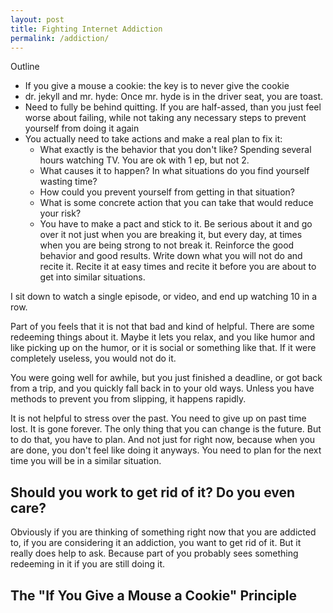 ```yaml
---
layout: post
title: Fighting Internet Addiction
permalink: /addiction/
---
```



Outline
- If you give a mouse a cookie: the key is to never give the cookie
- dr. jekyll and mr. hyde: Once mr. hyde is in the driver seat, you are toast.
- Need to fully be behind quitting. If you are half-assed, than you just feel 
worse about failing, while not taking any necessary steps to prevent yourself 
from doing it again
- You actually need to take actions and make a real plan to fix it:
  - What exactly is the behavior that you don't like?  Spending several hours watching TV. You are ok with 1 ep, but not 2.
  - What causes it to happen?  In what situations do you find yourself wasting time?
  - How could you prevent yourself from getting in that situation?
  - What is some concrete action that you can take that would reduce your risk?
  - You have to make a pact and stick to it.  Be serious about it and go over it
  not just when you are breaking it, but every day, at times when you are being 
  strong to not break it. Reinforce the good behavior and good results.  Write
  down what you will not do and recite it.  Recite it at easy times and recite it
  before you are about to get into similar situations.


I sit down to watch a single episode, or video, and end up watching 10 in a row.

Part of you feels that it is not that bad and kind of helpful.  There are some
redeeming things about it.  Maybe it lets you relax, and you like humor and like
picking up on the humor, or it is social or something like that.  If it were 
completely useless, you would not do it.  

You were going well for awhile, but you just finished a deadline, or got back 
from a trip, and you quickly fall back in to your old ways.  Unless you have
methods to prevent you from slipping, it happens rapidly.

It is not helpful to stress over the past.  You need to give up on past time
lost.  It is gone forever.  The only thing that you can change is the future.
But to do that, you have to plan.  And not just for right now, because when
you are done, you don't feel like doing it anyways.  You need to plan for the 
next time you will be in a similar situation.

## Should you work to get rid of it?  Do you even care?

Obviously if you are thinking of something right now that you are addicted to,
if you are considering it an addiction, you want to get rid of it.  But it really
does help to ask.  Because part of you probably sees something redeeming in it
if you are still doing it.  






## The "If You Give a Mouse a Cookie" Principle



